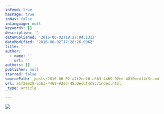 ```yaml
---
inFeed: true
hasPage: true
inNav: false
inLanguage: null
keywords: []
description: ''
datePublished: '2016-06-02T18:27:04.131Z'
dateModified: '2016-06-02T17:28:26.006Z'
title: ''
author:
  - name: ''
    url: ''
authors: []
publisher: null
starred: false
sourcePath: _posts/2016-06-02-a1f2ee20-a563-4469-92ed-4830ecdf4c9c.md
url: a1f2ee20-a563-4469-92ed-4830ecdf4c9c/index.html
_type: Article

---
```

![](https://the-grid-user-content.s3-us-west-2.amazonaws.com/b4668015-9e73-438a-bc09-3c2f169a2172.jpg)
